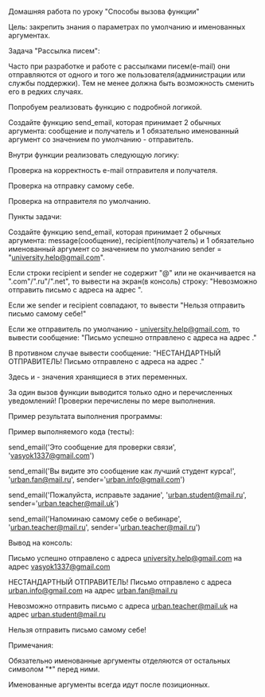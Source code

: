 Домашняя работа по уроку "Способы вызова функции"

Цель: закрепить знания о параметрах по умолчанию и именованных аргументах.

Задача "Рассылка писем":

Часто при разработке и работе с рассылками писем(e-mail) они отправляются от одного и того же пользователя(администрации или службы поддержки). Тем не менее должна быть возможность сменить его в редких случаях.

Попробуем реализовать функцию с подробной логикой.

Создайте функцию send_email, которая принимает 2 обычных аргумента: сообщение и получатель и 1 обязательно именованный аргумент со значением по умолчанию - отправитель.

Внутри функции реализовать следующую логику:

Проверка на корректность e-mail отправителя и получателя.

Проверка на отправку самому себе.

Проверка на отправителя по умолчанию.

Пункты задачи:

Создайте функцию send_email, которая принимает 2 обычных аргумента: message(сообщение), recipient(получатель) и 1 обязательно именованный аргумент со значением по умолчанию sender = "university.help@gmail.com".

Если строки recipient и sender не содержит "@" или не оканчивается на ".com"/".ru"/".net", то вывести на экран(в консоль) строку: "Невозможно отправить письмо с адреса <sender> на адрес <recipient>".

Если же sender и recipient совпадают, то вывести "Нельзя отправить письмо самому себе!"

Если же отправитель по умолчанию - university.help@gmail.com, то вывести сообщение: "Письмо успешно отправлено с адреса <sender> на адрес <recipient>."

В противном случае вывести сообщение: "НЕСТАНДАРТНЫЙ ОТПРАВИТЕЛЬ! Письмо отправлено с адреса <sender> на адрес <recipient>."

Здесь <sender> и <recipient> - значения хранящиеся в этих переменных.

За один вызов функции выводится только одно и перечисленных уведомлений! Проверки перечислены по мере выполнения.

Пример результата выполнения программы:

Пример выполняемого кода (тесты):

send_email('Это сообщение для проверки связи', 'vasyok1337@gmail.com')

send_email('Вы видите это сообщение как лучший студент курса!', 'urban.fan@mail.ru', sender='urban.info@gmail.com')

send_email('Пожалуйста, исправьте задание', 'urban.student@mail.ru', sender='urban.teacher@mail.uk')

send_email('Напоминаю самому себе о вебинаре', 'urban.teacher@mail.ru', sender='urban.teacher@mail.ru')

Вывод на консоль:

Письмо успешно отправлено с адреса university.help@gmail.com на адрес vasyok1337@gmail.com

НЕСТАНДАРТНЫЙ ОТПРАВИТЕЛЬ! Письмо отправлено с адреса urban.info@gmail.com на адрес urban.fan@mail.ru

Невозможно отправить письмо с адреса urban.teacher@mail.uk на адрес urban.student@mail.ru

Нельзя отправить письмо самому себе!

Примечания:

Обязательно именованные аргументы отделяются от остальных символом "*" перед ними.

Именованные аргументы всегда идут после позиционных.
